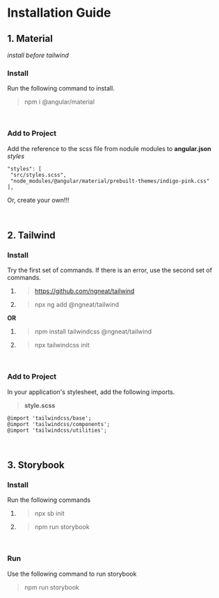 # Installation Guide

## 1. Material 
*install before tailwind*

### Install
Run the following command to install.

> npm i @angular/material

&nbsp;

### Add to Project

Add the reference to the scss file from nodule modules to **angular.json** *styles*

```
"styles": [
 "src/styles.scss",
 "node_modules/@angular/material/prebuilt-themes/indigo-pink.css"
],
```

Or, create your own!!!

&nbsp;

## 2. Tailwind

### Install

Try the first set of commands. If there is an error, use the second set of commands.
1. > https://github.com/ngneat/tailwind

2. > npx ng add @ngneat/tailwind

**OR**

1. > npm install tailwindcss @ngneat/tailwind

2. > npx tailwindcss init

&nbsp;

### Add to Project

In your application's stylesheet, add the following imports.

> **style.scss**
```
@import 'tailwindcss/base';
@import 'tailwindcss/components';
@import 'tailwindcss/utilities';
```

&nbsp;

## 3. Storybook

### Install

Run the following commands

1. > npx sb init

2. > npm run storybook

&nbsp;

### Run

Use the following command to run storybook
> npm run storybook